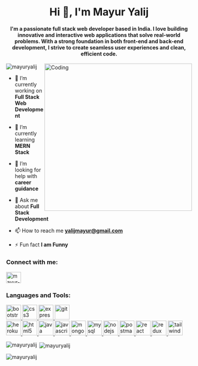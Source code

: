 
<h1 align="center">Hi 👋, I'm Mayur Yalij</h1>
<h4 align="center"> I'm a passionate full stack web developer based in India. I love building innovative and interactive web applications that solve real-world problems. With a strong foundation in both front-end and back-end development, I strive to create seamless user experiences and clean, efficient code.</h4>
<img align="right" alt="Coding" width="400" src="https://cdn.dribbble.com/users/1162077/screenshots/3848914/programmer.gif")>

<p align="left"> <img src="https://komarev.com/ghpvc/?username=mayuryalij&label=Profile%20views&color=0e75b6&style=flat" alt="mayuryalij" /> </p>

- 🔭 I’m currently working on **Full Stack Web Development**

- 🌱 I’m currently learning **MERN Stack**

- 🤝 I’m looking for help with **career guidance**

- 💬 Ask me about **Full Stack Development**

- 📫 How to reach me **yalijmayur@gmail.com**

- ⚡ Fun fact **I am Funny**

<h3 align="left">Connect with me:</h3>
<p align="left">
<a href="https://linkedin.com/in/mayur-yalij" target="blank"><img align="center" src="https://th.bing.com/th?id=AMMS_edf03e8364b4553818bb79cf092d0468&w=102&h=102&c=7&o=6&oif=webp&pid=SANGAM" alt="mayur-yalij" height="30" width="40" /></a>
</p>

<h3 align="left">Languages and Tools:</h3>
<p align="left"> <a href="https://getbootstrap.com" target="_blank" rel="noreferrer"> <img src="https://th.bing.com/th/id/OIP.KJPH_yiM2ubGn9DLOmjCtAHaFj?w=212&h=180&c=7&r=0&o=5&pid=1.7" alt="bootstrap" width="40" height="40"/> </a>  <a href="https://www.w3schools.com/css/" target="_blank" rel="noreferrer"> <img src="https://th.bing.com/th/id/OIP.ROhIEobjjPmlblmTMkTacQHaFj?w=256&h=192&c=7&r=0&o=5&pid=1.7" alt="css3" width="40" height="40"/> </a>  <a href="https://expressjs.com" target="_blank" rel="noreferrer"> <img src="https://th.bing.com/th/id/OIP.i2fRBk3GsYLeUk_Rh7AzHwHaDP?w=288&h=153&c=7&r=0&o=5&pid=1.7" alt="express" width="40" height="40"/> </a> <a href="https://git-scm.com/" target="_blank" rel="noreferrer"> <img src="https://www.vectorlogo.zone/logos/git-scm/git-scm-icon.svg" alt="git" width="40" height="40"/> </a> <br/> <a href="https://heroku.com" target="_blank" rel="noreferrer"> <img src="https://www.vectorlogo.zone/logos/heroku/heroku-icon.svg" alt="heroku" width="40" height="40"/> </a>  <a href="https://www.w3.org/html/" target="_blank" rel="noreferrer"> <img src="https://th.bing.com/th/id/OIP.o-wNqCyhGc3XpFMfCCFpigAAAA?w=266&h=180&c=7&r=0&o=5&pid=1.7" alt="html5" width="40" height="40"/> </a>  <a href="https://www.java.com" target="_blank" rel="noreferrer"> <img src="https://th.bing.com/th/id/OIP.wmVr1W0nuF_M_OswcpjyjgHaEc?w=276&h=180&c=7&r=0&o=5&pid=1.7" alt="java" width="40" height="40"/> </a>  <a href="https://developer.mozilla.org/en-US/docs/Web/JavaScript" target="_blank" rel="noreferrer"> <img src="https://th.bing.com/th?q=JavaScript+Icon&w=120&h=120&c=1&rs=1&qlt=90&cb=1&pid=InlineBlock&mkt=en-IN&cc=IN&setlang=en&adlt=moderate&t=1&mw=247" alt="javascript" width="40" height="40"/> </a>  <a href="https://www.mongodb.com/" target="_blank" rel="noreferrer"> <img src="https://th.bing.com/th/id/OIP.NQULz3JfegRxS0GUrshAxQHaHk?w=196&h=200&c=7&r=0&o=5&pid=1.7" alt="mongodb" width="40" height="40"/> </a>  <a href="https://www.mysql.com/" target="_blank" rel="noreferrer"> <img src="https://th.bing.com/th/id/OIP.a0fX_sFdPhpd4IasHICPbQHaEX?w=281&h=180&c=7&r=0&o=5&pid=1.7" alt="mysql" width="40" height="40"/> </a>  <a href="https://nodejs.org" target="_blank" rel="noreferrer"> <img src="https://th.bing.com/th/id/OIP.5gf2JQQmWla-GU-WXTrGcgHaE8?w=262&h=180&c=7&r=0&o=5&pid=1.7" alt="nodejs" width="40" height="40"/> </a> <a href="https://postman.com" target="_blank" rel="noreferrer"> <img src="https://www.vectorlogo.zone/logos/getpostman/getpostman-icon.svg" alt="postman" width="40" height="40"/> </a>  <a href="https://reactjs.org/" target="_blank" rel="noreferrer"> <img src="https://th.bing.com/th/id/OIP.MF5V_dkybUTcfzwHFh0VSwHaEO?w=301&h=180&c=7&r=0&o=5&pid=1.7" alt="react" width="40" height="40"/> </a>  <a href="https://redux.js.org" target="_blank" rel="noreferrer"> <img src="https://th.bing.com/th/id/OIP.ZDYi2dxaoGTETbqGzCCHPwHaDD?w=328&h=144&c=7&r=0&o=5&pid=1.7" alt="redux" width="40" height="40"/> </a>  <a href="https://tailwindcss.com/" target="_blank" rel="noreferrer"> <img src="https://www.vectorlogo.zone/logos/tailwindcss/tailwindcss-icon.svg" alt="tailwind" width="40" height="40"/> </a> </p>

<p><img align="left" src="https://github-readme-stats.vercel.app/api/top-langs?username=mayuryalij&show_icons=true&locale=en&layout=compact" alt="mayuryalij" /></p>

<p>&nbsp;<img align="center" src="https://github-readme-stats.vercel.app/api?username=mayuryalij&show_icons=true&locale=en" alt="mayuryalij" /></p>

<p><img align="center" src="https://github-readme-streak-stats.herokuapp.com/?user=mayuryalij&" alt="mayuryalij" /></p>
